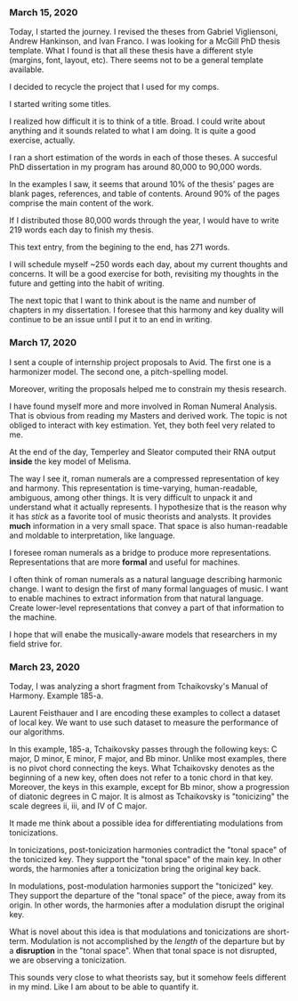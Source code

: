 ### March 15, 2020

Today, I started the journey. I revised the theses from Gabriel Vigliensoni, Andrew Hankinson, and Ivan Franco. I was looking for a McGill PhD thesis template. What I found is that all these thesis have a different style (margins, font, layout, etc). There seems not to be a general template available.

I decided to recycle the project that I used for my comps.

I started writing some titles.

I realized how difficult it is to think of a title. Broad. I could write about anything and it sounds related to what I am doing. It is quite a good exercise, actually.

I ran a short estimation of the words in each of those theses. A succesful PhD dissertation in my program has around 80,000 to 90,000 words.

In the examples I saw, it seems that around 10% of the thesis' pages are blank pages, references, and table of contents. Around 90% of the pages comprise the main content of the work.

If I distributed those 80,000 words through the year, I would have to write 219 words each day to finish my thesis.

This text entry, from the begining to the end, has 271 words.

I will schedule myself ~250 words each day, about my current thoughts and concerns. It will be a good exercise for both, revisiting my thoughts in the future and getting into the habit of writing.

The next topic that I want to think about is the name and number of chapters in my dissertation. I foresee that this harmony and key duality will continue to be an issue until I put it to an end in writing.

### March 17, 2020

I sent a couple of internship project proposals to Avid. The first one is a harmonizer model. The second one, a pitch-spelling model.

Moreover, writing the proposals helped me to constrain my thesis research.

I have found myself more and more involved in Roman Numeral Analysis. That is obvious from reading my Masters and derived work. The topic is not obliged to interact with key estimation. Yet, they both feel very related to me.

At the end of the day, Temperley and Sleator computed their RNA output **inside** the key model of Melisma.

The way I see it, roman numerals are a compressed representation of key and harmony. This representation is time-varying, human-readable, ambiguous, among other things. It is very difficult to unpack it and understand what it actually represents. I hypothesize that is the reason why it has *stick* as a favorite tool of music theorists and analysts. It provides **much** information in a very small space. That space is also human-readable and moldable to interpretation, like language.

I foresee roman numerals as a bridge to produce more representations. Representations that are more **formal** and useful for machines.

I often think of roman numerals as a natural language describing harmonic change. I want to design the first of many formal languages of music. I want to enable machines to extract information from that natural language. Create lower-level representations that convey a part of that information to the machine.

I hope that will enabe the musically-aware models that researchers in my field strive for.

### March 23, 2020

Today, I was analyzing a short fragment from Tchaikovsky's Manual of Harmony. Example 185-a. 

Laurent Feisthauer and I are encoding these examples to collect a dataset of local key. We want to use such dataset to measure the performance of our algorithms.

In this example, 185-a, Tchaikovsky passes through the following keys: C major, D minor, E minor, F major, and Bb minor. Unlike most examples, there is no pivot chord connecting the keys. What Tchaikovsky denotes as the beginning of a new key, often does not refer to a tonic chord in that key. Moreover, the keys in this example, except for Bb minor, show a progression of diatonic degrees in C major. It is almost as Tchaikovsky is "tonicizing" the scale degrees ii, iii, and IV of C major.

It made me think about a possible idea for differentiating modulations from tonicizations.

In tonicizations, post-tonicization harmonies contradict the "tonal space" of the tonicized key. They support the "tonal space" of the main key. In other words, the harmonies after a tonicization bring the original key back.

In modulations, post-modulation harmonies support the "tonicized" key. They support the departure of the "tonal space" of the piece, away from its origin. In other words, the harmonies after a modulation disrupt the original key.

What is novel about this idea is that modulations and tonicizations are short-term. Modulation is not accomplished by the _length_ of the departure but by a **disruption** in the "tonal space". When that tonal space is not disrupted, we are observing a tonicization.

This sounds very close to what theorists say, but it somehow feels different in my mind. Like I am about to be able to quantify it.
